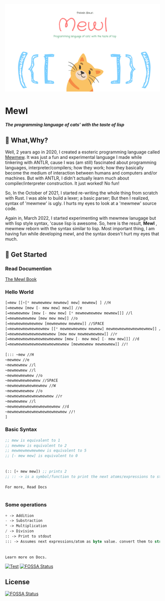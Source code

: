 # ![](media/mewl_banner.png)

# Mewl

##### The programming language of cats' with the taste of lisp

## 🤔 What,Why?

Well, 2 years ago in 2020, I created a esoteric programming language called [Mewmew](https://github.com/bauripalash/mewmew). It was just a fun and experimental language I made while tinkering with ANTLR, cause I was (am still) fascinated about programming languages, interpreter/compilers; how they work; how they basically become the medium of interaction between humans and computers and/or machines. But with ANTLR, I didn't actually learn much about compiler/interpreter construction. It just worked! No fun!

So, In the October of 2021, I started re-writing the whole thing from scratch with Rust. I was able to build a lexer; a basic parser; But then I realized, syntax of 'mewmew' is ugly. I hurts my eyes to look at a 'mewmew' source code.

Again in, March 2022, I started experimenting with mewmew lanugage but with lisp style syntax, 'cause lisp is awesome. So, here is the result, **Mewl** , mewmew reborn with the syntax similar to lisp. Most important thing, I am having fun while developing mewl, and the syntax doesn't hurt my eyes that much. 

## 🎉 Get Started

### Read Documention

[The Mewl Book](https://bauripalash.github.io/mewlbook)

### Hello World

```lisp
[=mew [[+[* mewmewmew mewmew] mew] mewmew] ] //H
[=mewmew [mew [- mew mew] mew]] //e
[=mewmewmew [mew [- mew mew] [* mewmewmewmew mewmew]]] //l
[=mewmewmewmew [mew mew mew]] //o
[=mewmewmewmewmew [mewmewmew mewmew]] //SPACE
[=mewmewmewmewmewmew [[* mewmewmewmew mewmew] mewmewmewmewmewmewmew]] //W
[=mewmewmewmewmewmewmew [mew mew mewmewmewmew]] //r
[=mewmewmewmewmewmewmewmew [mew [- mew mew] [- mew mew]]] //d
[=mewmewmewmewmewmewmewmewmew [mewmewmew mewmewmew]] //!

[::: ~mew //H
~mewmew //e
~mewmewmew //l
~mewmewmew //l
~mewmewmewmew //o
~mewmewmewmewmew //SPACE 
~mewmewmewmewmewmew //W
~mewmewmewmew //o
~mewmewmewmewmewmewmew //r
~mewmewmew //l
~mewmewmewmewmewmewmewmew //d
~mewmewmewmewmewmewmewmewmew //!
]

```

### Basic Syntax

```lisp
;; mew is equivalent to 1
;; mewmew is equivalent to 2
;; mewmewmewmewmew is equivalent to 5
;; [- mew mew] is equivalent to 0


(:: [+ mew mew]) ;; prints 2
;; :: -> is a symbol/function to print the next atoms/expressions to stdout

For more, Read Docs



```

### Some operations

```lisp
+ -> Addition
- -> Substraction
* -> Multiplication
/ -> Division
:: -> Print to stdout
::: -> Assumes next expressions/atom as byte value. convert them to string, including invalid chars and prints to stdout


Learn more on Docs.
```



[![Test](https://github.com/bauripalash/mewl/actions/workflows/rust.yml/badge.svg)](https://github.com/bauripalash/mewl/actions/workflows/rust.yml)
[![FOSSA Status](https://app.fossa.com/api/projects/git%2Bgithub.com%2Fbauripalash%2Fmewl.svg?type=shield)](https://app.fossa.com/projects/git%2Bgithub.com%2Fbauripalash%2Fmewl?ref=badge_shield)


## License
[![FOSSA Status](https://app.fossa.com/api/projects/git%2Bgithub.com%2Fbauripalash%2Fmewl.svg?type=large)](https://app.fossa.com/projects/git%2Bgithub.com%2Fbauripalash%2Fmewl?ref=badge_large)